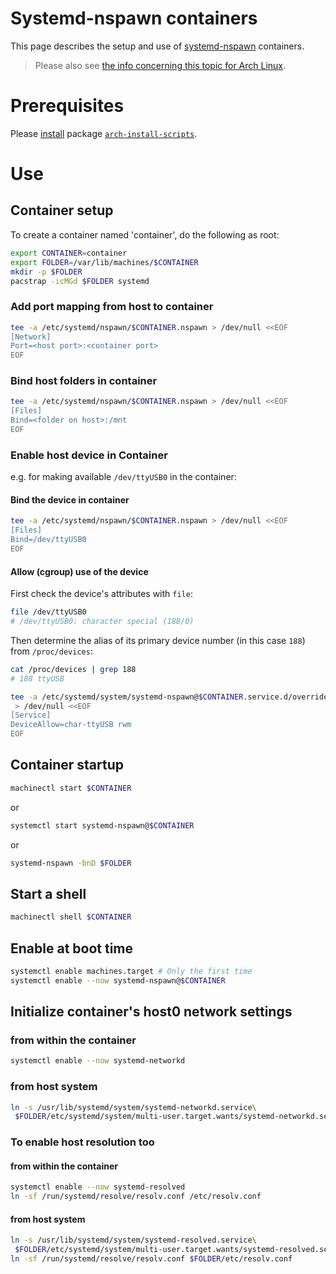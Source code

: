 # Systemd-nspawn containers
This page describes the setup and use of [systemd-nspawn](http://www.freedesktop.org/software/systemd/man/systemd-nspawn.html) containers.
> Please also see [the info concerning this topic for Arch Linux](https://wiki.archlinux.org/index.php/Systemd-nspawn).

# Prerequisites
Please [install](using-pacman.md#install-a-package) package [`arch-install-scripts`](https://www.archlinux.org/packages/extra/any/arch-install-scripts/).

# Use

## Container setup

To create a container named 'container', do the following as root:
```bash
export CONTAINER=container
export FOLDER=/var/lib/machines/$CONTAINER
mkdir -p $FOLDER
pacstrap -icMGd $FOLDER systemd
```

### Add port mapping from host to container

```bash
tee -a /etc/systemd/nspawn/$CONTAINER.nspawn > /dev/null <<EOF
[Network]
Port=<host port>:<container port>
EOF
```

### Bind host folders in container

```bash
tee -a /etc/systemd/nspawn/$CONTAINER.nspawn > /dev/null <<EOF
[Files]
Bind=<folder on host>:/mnt
EOF
```

### Enable host device in Container
e.g. for making available `/dev/ttyUSB0` in the container:

#### Bind the device in container

```bash
tee -a /etc/systemd/nspawn/$CONTAINER.nspawn > /dev/null <<EOF
[Files]
Bind=/dev/ttyUSB0
EOF
```

#### Allow (cgroup) use of the device
First check the device's attributes with `file`:
```bash
file /dev/ttyUSB0
# /dev/ttyUSB0: character special (188/0)
```

Then determine the alias of its primary device number (in this case `188`) from `/proc/devices`:
```bash
cat /proc/devices | grep 188
# 188 ttyUSB

tee -a /etc/systemd/system/systemd-nspawn@$CONTAINER.service.d/override.conf\
 > /dev/null <<EOF
[Service]
DeviceAllow=char-ttyUSB rwm
EOF
```

## Container startup

```bash
machinectl start $CONTAINER
```

or

```bash
systemctl start systemd-nspawn@$CONTAINER
```

or

```bash
systemd-nspawn -bnD $FOLDER
```

## Start a shell

```bash
machinectl shell $CONTAINER
```

## Enable at boot time

```bash
systemctl enable machines.target # Only the first time
systemctl enable --now systemd-nspawn@$CONTAINER
```

## Initialize container's host0 network settings

### from within the container

```bash
systemctl enable --now systemd-networkd
```

### from host system

```bash
ln -s /usr/lib/systemd/system/systemd-networkd.service\
 $FOLDER/etc/systemd/system/multi-user.target.wants/systemd-networkd.service
```

### To enable host resolution too

#### from within the container

```bash
systemctl enable --now systemd-resolved
ln -sf /run/systemd/resolve/resolv.conf /etc/resolv.conf
```

#### from host system

```bash
ln -s /usr/lib/systemd/system/systemd-resolved.service\
 $FOLDER/etc/systemd/system/multi-user.target.wants/systemd-resolved.service
ln -sf /run/systemd/resolve/resolv.conf $FOLDER/etc/resolv.conf
```
